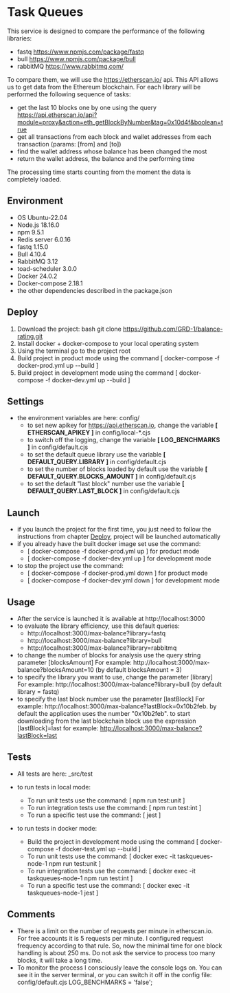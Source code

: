 # Task Queues
This service is designed to compare the performance of the following libraries:
* fastq https://www.npmjs.com/package/fastq
* bull https://www.npmjs.com/package/bull
* rabbitMQ https://www.rabbitmq.com/

To compare them, we will use the https://etherscan.io/ api. This API allows us to get data from the Ethereum blockchain.
For each library will be performed the following sequence of tasks: 
* get the last 10 blocks one by one using the query https://api.etherscan.io/api?module=proxy&action=eth_getBlockByNumber&tag=0x10d4f&boolean=true
* get all transactions from each block and wallet addresses from each transaction (params: [from] and [to])
* find the wallet address whose balance has been changed the most
* return the wallet address, the balance and the performing time  

The processing time starts counting from the moment the data is completely loaded. 

## Environment

- OS Ubuntu-22.04
- Node.js 18.16.0
- npm 9.5.1
- Redis server 6.0.16
- fastq 1.15.0
- Bull 4.10.4
- RabbitMQ 3.12
- toad-scheduler 3.0.0
- Docker 24.0.2
- Docker-compose 2.18.1
- the other dependencies described in the package.json

## Deploy <a id="deploy"></a>

1. Download the project: bash git clone https://github.com/GRD-1/balance-rating.git
2. Install docker + docker-compose to your local operating system
3. Using the terminal go to the project root
4. Build project in product mode using the command [ docker-compose -f docker-prod.yml up --build ]
5. Build project in development mode using the command [ docker-compose -f docker-dev.yml up --build ]

## Settings

* the environment variables are here: config/
  * to set new apikey for https://api.etherscan.io, change the variable __[ ETHERSCAN_APIKEY ]__ in config/local-*.cjs
  * to switch off the logging, change the variable __[ LOG_BENCHMARKS ]__ in config/default.cjs
  * to set the default queue library use the variable __[ DEFAULT_QUERY.LIBRARY ]__ in config/default.cjs
  * to set the number of blocks loaded by default use the variable __[ DEFAULT_QUERY.BLOCKS_AMOUNT ]__ in config/default.cjs
  * to set the default "last block" number use the variable __[ DEFAULT_QUERY.LAST_BLOCK ]__ in config/default.cjs

## Launch 

* if you launch the project for the first time, you just need to follow the instructions from chapter [Deploy](#deploy), 
project will be launched automatically
* if you already have the built docker image set use the command:
  * [ docker-compose -f docker-prod.yml up ] for product mode
  * [ docker-compose -f docker-dev.yml up ] for development mode
* to stop the project use the command:
  * [ docker-compose -f docker-prod.yml down ] for product mode
  * [ docker-compose -f docker-dev.yml down ] for development mode

## Usage

* After the service is launched it is available at http://localhost:3000
* to evaluate the library efficiency, use this default queries: 
  * http://localhost:3000/max-balance?library=fastq
  * http://localhost:3000/max-balance?library=bull
  * http://localhost:3000/max-balance?library=rabbitmq
* to change the number of blocks for analysis use the query string parameter [blocksAmount]
  For example: http://localhost:3000/max-balance?blocksAmount=10 (by default blocksAmount = 3)
* to specify the library you want to use, change the parameter [library]
  For example: http://localhost:3000/max-balance?library=bull (by default library = fastq)
* to specify the last block number use the parameter [lastBlock]
  For example: http://localhost:3000/max-balance?lastBlock=0x10b2feb. 
  by default the application uses the number "0x10b2feb". 
  to start downloading from the last blockchain block use the expression [lastBlock]=last
  for example: <a href = "http://localhost:3000/max-balance?lastBlock=last">http://localhost:3000/max-balance?lastBlock=last</a>

## Tests

* All tests are here: _src/test

* to run tests in local mode:
  * To run unit tests use the command: [ npm run test:unit ]
  * To run integration tests use the command: [ npm run test:int ]
  * To run a specific test use the command: [ jest <pathToSpecificTest> ]

* to run tests in docker mode:
  * Build the project in development mode using the command [ docker-compose -f docker-test.yml up --build ]
  * To run unit tests use the command: [ docker exec -it taskqueues-node-1 npm run test:unit ]
  * To run integration tests use the command: [ docker exec -it taskqueues-node-1 npm run test:int ]
  * To run a specific test use the command: [ docker exec -it taskqueues-node-1 jest <pathToSpecificTest> ]

## Comments

* There is a limit on the number of requests per minute in etherscan.io. For free accounts it is 5 requests per minute. 
I configured request frequency according to that rule. So, now the minimal time for one block handling is about 250 ms. 
Do not ask the service to process too many blocks, it will take a long time. 
* To monitor the process I consciously leave the console logs on. You can see it in the server terminal, 
or you can switch it off in the config file: config/default.cjs LOG_BENCHMARKS = 'false';   
